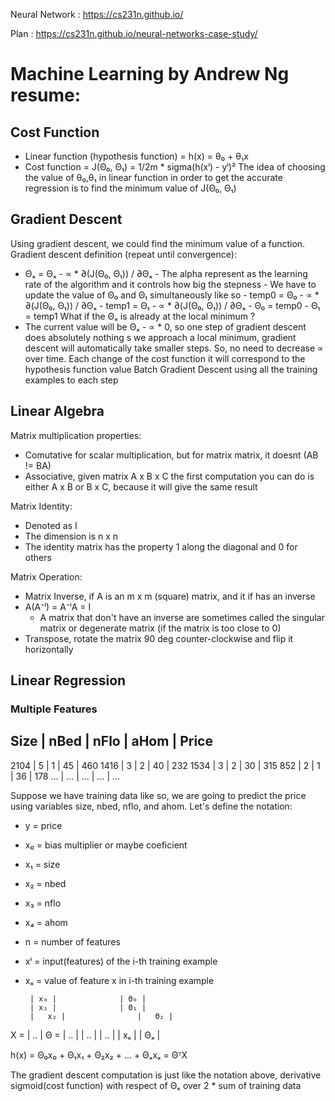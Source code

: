 Neural Network :
	https://cs231n.github.io/

Plan :
	https://cs231n.github.io/neural-networks-case-study/
	
# Machine Learning by Andrew Ng resume:
## Cost Function
- Linear function (hypothesis function) = h(x) = θ₀ + θ₁x
- Cost function = J(Θ₀, Θ₁) = 1/2m * sigma(h(xⁱ) - yⁱ)²
The idea of choosing the value of θ₀,θ₁ in linear function in order to get the accurate regression is to find the minimum value of J(Θ₀, Θ₁)

## Gradient Descent
Using gradient descent, we could find the minimum value of a function. 
Gradient descent definition (repeat until convergence):
 - Θₓ = Θₓ - ∝ * ∂(J(Θ₀, Θ₁)) / ∂Θₓ
		- The alpha represent as the learning rate of the algorithm and it controls how big the stepness
		- We have to update the value of Θ₀ and Θ₁ simultaneously like so
			- temp0 = Θ₀ - ∝ * ∂(J(Θ₀, Θ₁)) / ∂Θₓ
			- temp1 = Θ₁ - ∝ * ∂(J(Θ₀, Θ₁)) / ∂Θₓ
			- Θ₀ = temp0
			- Θ₁ = temp1
What if the Θₓ is already at the local minimum ?
 - The current value will be Θₓ - ∝ * 0, so one step of gradient descent does absolutely nothing
s we approach a local minimum, gradient descent will automatically take smaller steps. So, no need to decrease ∝ over time.
Each change of the cost function it will correspond to the hypothesis function value
Batch Gradient Descent using all the training examples to each step

## Linear Algebra
Matrix multiplication properties:
 - Comutative for scalar multiplication, but for matrix matrix, it doesnt (AB != BA)
 - Associative, given matrix A x B x C the first computation you can do is either A x B or B x C, because it will give the same result

Matrix Identity:
 - Denoted as I
 - The dimension is n x n
 - The identity matrix has the property 1 along the diagonal and 0 for others

Matrix Operation:
 - Matrix Inverse, if A is an m x m (square) matrix, and it if has an inverse
  - A(A⁻ⁱ) = A⁻ⁱA = I
	- A matrix that don't have an inverse are sometimes called the singular matrix or degenerate matrix (if the matrix is too close to 0)
 - Transpose, rotate the matrix 90 deg counter-clockwise and flip it horizontally

## Linear Regression
### Multiple Features

   Size   |   nBed   |   nFlo   |   aHom   |   Price
------------------------------------------------------
   2104   |     5    |     1    |    45    |   460
	 1416   |     3    |     2    |    40    |   232
	 1534   |     3    |     2    |    30    |   315
	 852    |     2    |     1    |    36    |   178
	 ...    |    ...   |    ...   |    ...   |   ...

Suppose we have training data like so, we are going to predict the price using variables size, nbed, nflo, and ahom.
Let's define the notation:
 - y  = price
 - x₀ = bias multiplier or maybe coeficient
 - x₁ = size
 - x₂ = nbed
 - x₃ = nflo
 - x₄ = ahom
 - n  = number of features
 - xⁱ = input(features) of the i-th training example 
 - xₓ = value of feature x in i-th training example

		| x₀ |				| Θ₀ |
		| x₁ |				| Θ₁ |
		|	x₂ |				|	Θ₂ |
X =	| .. |		Θ =	| .. |
		| .. |				| .. |
		| xₓ |				| Θₓ |

h(x)	= Θ₀x₀ + Θ₁x₁ + Θ₂x₂ + ... + Θₓxₓ
			= ΘᵀX

The gradient descent computation is just like the notation above, derivative sigmoid(cost function) with respect of Θₓ over 2 * sum of training data
